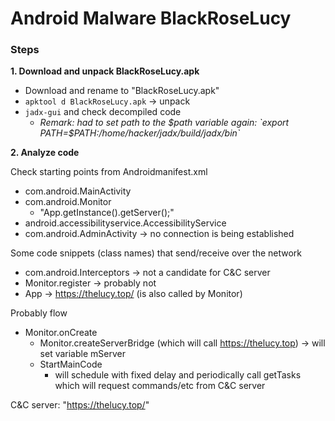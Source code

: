 # Android Malware BlackRoseLucy
### Steps

**1. Download and unpack BlackRoseLucy.apk**
- Download and rename to "BlackRoseLucy.apk"
- `apktool d BlackRoseLucy.apk` -> unpack 
- `jadx-gui` and check decompiled code
  - *Remark: had to set path to the $path variable again: `export PATH=$PATH:/home/hacker/jadx/build/jadx/bin`*

**2. Analyze code**

Check starting points from Androidmanifest.xml
- com.android.MainActivity
- com.android.Monitor
    - "App.getInstance().getServer();"
- android.accessibilityservice.AccessibilityService 
- com.android.AdminActivity -> no connection is being established

Some code snippets (class names) that send/receive over the network 
- com.android.Interceptors   -> not a candidate for C&C server
- Monitor.register -> probably not
- App -> https://thelucy.top/  (is also called by Monitor)

Probably flow
- Monitor.onCreate
  - Monitor.createServerBridge (which will call https://thelucy.top) -> will set variable mServer
  - StartMainCode
    - will schedule with fixed delay and periodically call getTasks which will request commands/etc from C&C server


C&C server: "https://thelucy.top/"
